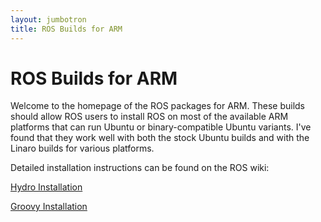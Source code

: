 ```yaml
---
layout: jumbotron
title: ROS Builds for ARM
---
```


# ROS Builds for ARM

Welcome to the homepage of the ROS packages for ARM. These builds should allow ROS users to install ROS on most of the available ARM platforms that can run Ubuntu or binary-compatible Ubuntu variants. I've found that they work well with both the stock Ubuntu builds and with the Linaro builds for various platforms.

Detailed installation instructions can be found on the ROS wiki:
<p><a href="http://wiki.ros.org/hydro/Installation/UbuntuARM"
   class="btn btn-primary btn-large">Hydro Installation</a></p>
<p><a href="http://wiki.ros.org/groovy/Installation/UbuntuARM"
   class="btn btn-primary btn-large">Groovy Installation</a></p>
